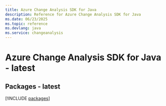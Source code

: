 ```yaml
---
title: Azure Change Analysis SDK for Java
description: Reference for Azure Change Analysis SDK for Java
ms.date: 06/23/2025
ms.topic: reference
ms.devlang: java
ms.service: changeanalysis
---
```

# Azure Change Analysis SDK for Java - latest
## Packages - latest
[!INCLUDE [packages](change-analysis-index.md)]